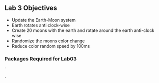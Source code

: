 ## Lab 3 Objectives
* Update the Earth-Moon system
* Earth rotates anti clock-wise
* Create 20 moons with the earth and rotate around the earth anti-clock wise
* Randomize the moons color change
* Reduce color random speed by 100ms


### Packages Required for Lab03

`
<script src="js/three.js"></script>
<script src="js/OrbitControls.js"> </script>
`